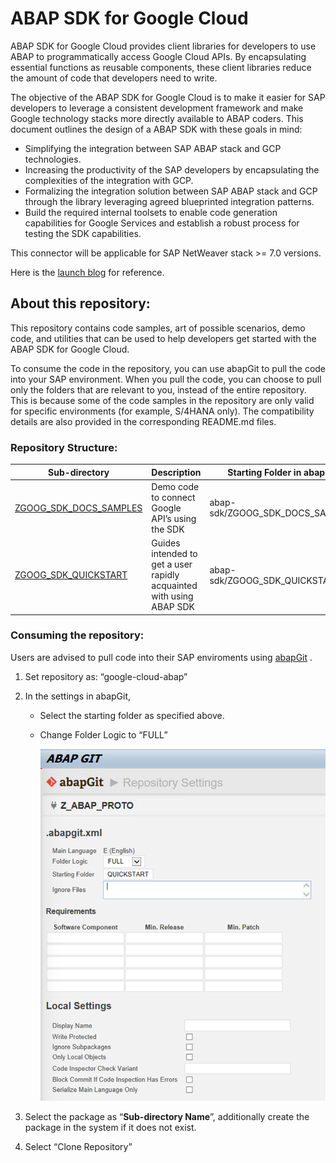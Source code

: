 # ABAP SDK for Google Cloud 

ABAP SDK for Google Cloud provides client libraries for developers to use ABAP to programmatically access Google Cloud APIs. By encapsulating essential functions as reusable components, these client libraries reduce the amount of code that developers need to write.

The objective of the ABAP SDK for Google Cloud is to make it easier for SAP developers to leverage a consistent development framework and make Google technology stacks more directly available to ABAP coders.  This document outlines the design of a ABAP SDK with these goals in mind: 
* Simplifying the integration between SAP ABAP stack and GCP technologies.
* Increasing the productivity of the SAP developers by encapsulating the complexities of the integration with GCP.
* Formalizing the integration solution between SAP ABAP stack and GCP through the library leveraging agreed blueprinted integration patterns.
* Build the required internal toolsets to enable code generation capabilities for Google Services and establish a robust process for testing the SDK capabilities.

This connector will be applicable for SAP NetWeaver stack >= 7.0 versions.

Here is the [launch blog](https://cloud.google.com/blog/products/sap-google-cloud/new-abap-sdk-for-google-cloud-enables-sap-extensions) for reference. 

## About this repository:

This repository contains code samples, art of possible scenarios, demo code, and utilities that can be used to help developers get started with the ABAP SDK for Google Cloud.

To consume the code in the repository, you can use abapGit to pull the code into your SAP environment. When you pull the code, you can choose to pull only the folders that are relevant to you, instead of the entire repository. This is because some of the code samples in the repository are only valid for specific environments (for example, S/4HANA only). The compatibility details are also provided in the corresponding README.md files.

### Repository Structure: 
| Sub-directory             | Description   | Starting Folder in abapGit |
| ------------------------- |---------------| ------------- |
| [ZGOOG_SDK_DOCS_SAMPLES](ZGOOG_SDK_DOCS_SAMPLES) | Demo code to connect Google API’s using the SDK | abap-sdk/ZGOOG_SDK_DOCS_SAMPLES
| [ZGOOG_SDK_QUICKSTART](ZGOOG_SDK_QUICKSTART) | Guides intended to get a user rapidly acquainted with using ABAP SDK | abap-sdk/ZGOOG_SDK_QUICKSTART

### Consuming the repository: 

Users are advised to pull code into their SAP enviroments using [abapGit](https://abapgit.org/) . 
1. Set repository as: “google-cloud-abap”
2. In the settings in abapGit, 
   * Select the starting folder as specified above.
   * Change Folder Logic to “FULL”

        ![Alt text](images/img-abapgit-settings.png)

3. Select the package as “**Sub-directory Name**”, additionally create the package in the system if it does not exist.
4. Select “Clone Repository”





